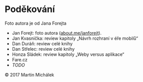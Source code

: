 # Poděkování

Foto autora je od Jana Forejta 

- Jan Forejt: foto autora ([about.me/janforejt](https://about.me/janforejt)). 
- Jan Kvasnička: review kapitoly „Návrh rozhraní v éře mobilů“
- Dan Duráň: review celé knihy
- Dan Střelec: review celé knihy
- Honza Sládek: review kapitoly „Weby versus aplikace“
- Fare.cz
- *TODO*


© 2017 Martin Michálek
